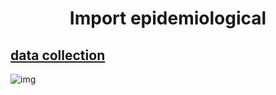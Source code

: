 # <center>Import epidemiological</center>

## [data collection](https://image5.slideserve.com/9335138/cohort-study-l.jpg)

![img](https://image5.slideserve.com/9335138/cohort-study-l.jpg)
